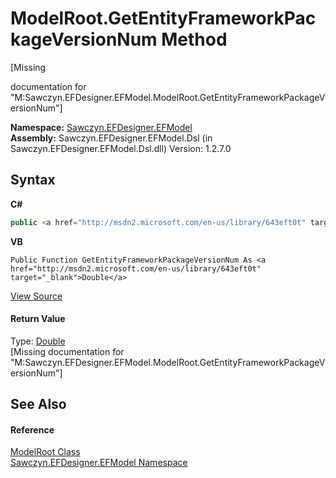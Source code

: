 # ModelRoot.GetEntityFrameworkPackageVersionNum Method 
 

\[Missing <summary> documentation for "M:Sawczyn.EFDesigner.EFModel.ModelRoot.GetEntityFrameworkPackageVersionNum"\]

**Namespace:**&nbsp;<a href="N_Sawczyn_EFDesigner_EFModel">Sawczyn.EFDesigner.EFModel</a><br />**Assembly:**&nbsp;Sawczyn.EFDesigner.EFModel.Dsl (in Sawczyn.EFDesigner.EFModel.Dsl.dll) Version: 1.2.7.0

## Syntax

**C#**<br />
``` C#
public <a href="http://msdn2.microsoft.com/en-us/library/643eft0t" target="_blank">double</a> GetEntityFrameworkPackageVersionNum()
```

**VB**<br />
``` VB
Public Function GetEntityFrameworkPackageVersionNum As <a href="http://msdn2.microsoft.com/en-us/library/643eft0t" target="_blank">Double</a>
```

<a href="https://github.com/msawczyn/EFDesigner/tree/master/src/Dsl/CustomCode/Partials/ModelRoot.cs#L195" title="View the source code">View Source</a><br />

#### Return Value
Type: <a href="http://msdn2.microsoft.com/en-us/library/643eft0t" target="_blank">Double</a><br />\[Missing <returns> documentation for "M:Sawczyn.EFDesigner.EFModel.ModelRoot.GetEntityFrameworkPackageVersionNum"\]

## See Also


#### Reference
<a href="T_Sawczyn_EFDesigner_EFModel_ModelRoot">ModelRoot Class</a><br /><a href="N_Sawczyn_EFDesigner_EFModel">Sawczyn.EFDesigner.EFModel Namespace</a><br />